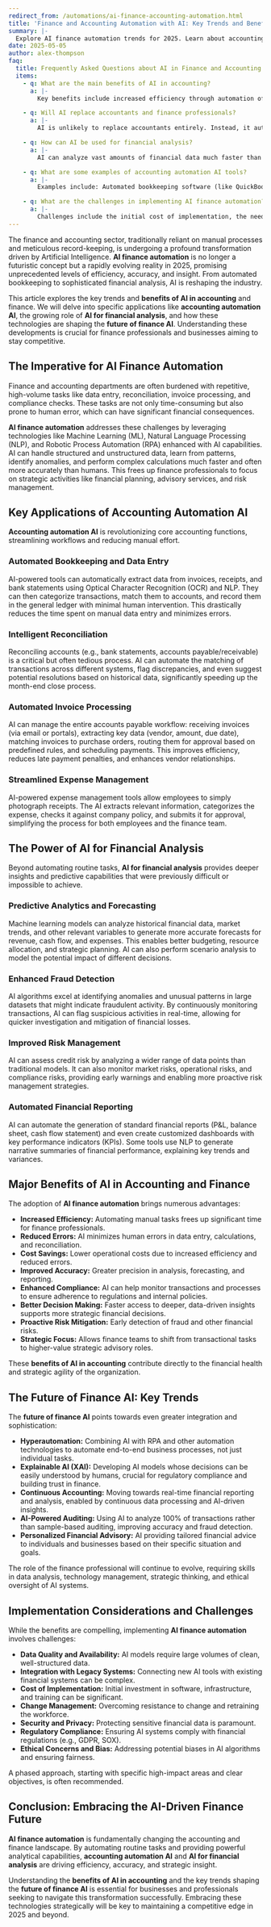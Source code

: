 ```yaml
---
redirect_from: /automations/ai-finance-accounting-automation.html
title: 'Finance and Accounting Automation with AI: Key Trends and Benefits (2025)'
summary: |-
  Explore AI finance automation trends for 2025. Learn about accounting automation AI, AI for financial analysis, and the key benefits of AI in accounting.
date: 2025-05-05
author: alex-thompson
faq:
  title: Frequently Asked Questions about AI in Finance and Accounting
  items:
    - q: What are the main benefits of AI in accounting?
      a: |-
        Key benefits include increased efficiency through automation of repetitive tasks (like data entry, reconciliation), reduced errors, improved accuracy in financial analysis and forecasting, enhanced fraud detection capabilities, better compliance management, and freeing up accountants for more strategic advisory roles.

    - q: Will AI replace accountants and finance professionals?
      a: |-
        AI is unlikely to replace accountants entirely. Instead, it automates routine and data-intensive tasks, transforming the role of finance professionals towards higher-level analysis, strategic decision-making, advisory services, and managing the AI systems themselves. Skills like critical thinking, problem-solving, and communication become even more important.

    - q: How can AI be used for financial analysis?
      a: |-
        AI can analyze vast amounts of financial data much faster than humans, identify complex patterns and trends, generate predictive models for forecasting revenue or expenses, perform automated ratio analysis, assess credit risk, detect anomalies indicative of fraud, and provide data-driven insights for investment decisions.

    - q: What are some examples of accounting automation AI tools?
      a: |-
        Examples include: Automated bookkeeping software (like QuickBooks AI features, Xero), invoice processing tools using OCR and AI (like Bill.com, Dext), expense management apps (like Expensify), reconciliation software, AI-powered auditing tools, and financial planning & analysis (FP&A) platforms with predictive capabilities.

    - q: What are the challenges in implementing AI finance automation?
      a: |-
        Challenges include the initial cost of implementation, the need for high-quality and well-structured data, integration with existing legacy systems, ensuring data security and privacy, managing regulatory compliance, potential biases in AI algorithms, and the need for workforce training and adaptation to new processes.
---
```

The finance and accounting sector, traditionally reliant on manual processes and meticulous record-keeping, is undergoing a profound transformation driven by Artificial Intelligence. **AI finance automation** is no longer a futuristic concept but a rapidly evolving reality in 2025, promising unprecedented levels of efficiency, accuracy, and insight. From automated bookkeeping to sophisticated financial analysis, AI is reshaping the industry.

This article explores the key trends and **benefits of AI in accounting** and finance. We will delve into specific applications like **accounting automation AI**, the growing role of **AI for financial analysis**, and how these technologies are shaping the **future of finance AI**. Understanding these developments is crucial for finance professionals and businesses aiming to stay competitive.

## The Imperative for AI Finance Automation

Finance and accounting departments are often burdened with repetitive, high-volume tasks like data entry, reconciliation, invoice processing, and compliance checks. These tasks are not only time-consuming but also prone to human error, which can have significant financial consequences.

**AI finance automation** addresses these challenges by leveraging technologies like Machine Learning (ML), Natural Language Processing (NLP), and Robotic Process Automation (RPA) enhanced with AI capabilities. AI can handle structured and unstructured data, learn from patterns, identify anomalies, and perform complex calculations much faster and often more accurately than humans. This frees up finance professionals to focus on strategic activities like financial planning, advisory services, and risk management.

## Key Applications of Accounting Automation AI

**Accounting automation AI** is revolutionizing core accounting functions, streamlining workflows and reducing manual effort.

### Automated Bookkeeping and Data Entry

AI-powered tools can automatically extract data from invoices, receipts, and bank statements using Optical Character Recognition (OCR) and NLP. They can then categorize transactions, match them to accounts, and record them in the general ledger with minimal human intervention. This drastically reduces the time spent on manual data entry and minimizes errors.

### Intelligent Reconciliation

Reconciling accounts (e.g., bank statements, accounts payable/receivable) is a critical but often tedious process. AI can automate the matching of transactions across different systems, flag discrepancies, and even suggest potential resolutions based on historical data, significantly speeding up the month-end close process.

### Automated Invoice Processing

AI can manage the entire accounts payable workflow: receiving invoices (via email or portals), extracting key data (vendor, amount, due date), matching invoices to purchase orders, routing them for approval based on predefined rules, and scheduling payments. This improves efficiency, reduces late payment penalties, and enhances vendor relationships.

### Streamlined Expense Management

AI-powered expense management tools allow employees to simply photograph receipts. The AI extracts relevant information, categorizes the expense, checks it against company policy, and submits it for approval, simplifying the process for both employees and the finance team.

## The Power of AI for Financial Analysis

Beyond automating routine tasks, **AI for financial analysis** provides deeper insights and predictive capabilities that were previously difficult or impossible to achieve.

### Predictive Analytics and Forecasting

Machine learning models can analyze historical financial data, market trends, and other relevant variables to generate more accurate forecasts for revenue, cash flow, and expenses. This enables better budgeting, resource allocation, and strategic planning. AI can also perform scenario analysis to model the potential impact of different decisions.

### Enhanced Fraud Detection

AI algorithms excel at identifying anomalies and unusual patterns in large datasets that might indicate fraudulent activity. By continuously monitoring transactions, AI can flag suspicious activities in real-time, allowing for quicker investigation and mitigation of financial losses.

### Improved Risk Management

AI can assess credit risk by analyzing a wider range of data points than traditional models. It can also monitor market risks, operational risks, and compliance risks, providing early warnings and enabling more proactive risk management strategies.

### Automated Financial Reporting

AI can automate the generation of standard financial reports (P&L, balance sheet, cash flow statement) and even create customized dashboards with key performance indicators (KPIs). Some tools use NLP to generate narrative summaries of financial performance, explaining key trends and variances.

## Major Benefits of AI in Accounting and Finance

The adoption of **AI finance automation** brings numerous advantages:

*   **Increased Efficiency:** Automating manual tasks frees up significant time for finance professionals.
*   **Reduced Errors:** AI minimizes human errors in data entry, calculations, and reconciliation.
*   **Cost Savings:** Lower operational costs due to increased efficiency and reduced errors.
*   **Improved Accuracy:** Greater precision in analysis, forecasting, and reporting.
*   **Enhanced Compliance:** AI can help monitor transactions and processes to ensure adherence to regulations and internal policies.
*   **Better Decision Making:** Faster access to deeper, data-driven insights supports more strategic financial decisions.
*   **Proactive Risk Mitigation:** Early detection of fraud and other financial risks.
*   **Strategic Focus:** Allows finance teams to shift from transactional tasks to higher-value strategic advisory roles.

These **benefits of AI in accounting** contribute directly to the financial health and strategic agility of the organization.

## The Future of Finance AI: Key Trends

The **future of finance AI** points towards even greater integration and sophistication:

*   **Hyperautomation:** Combining AI with RPA and other automation technologies to automate end-to-end business processes, not just individual tasks.
*   **Explainable AI (XAI):** Developing AI models whose decisions can be easily understood by humans, crucial for regulatory compliance and building trust in finance.
*   **Continuous Accounting:** Moving towards real-time financial reporting and analysis, enabled by continuous data processing and AI-driven insights.
*   **AI-Powered Auditing:** Using AI to analyze 100% of transactions rather than sample-based auditing, improving accuracy and fraud detection.
*   **Personalized Financial Advisory:** AI providing tailored financial advice to individuals and businesses based on their specific situation and goals.

The role of the finance professional will continue to evolve, requiring skills in data analysis, technology management, strategic thinking, and ethical oversight of AI systems.

## Implementation Considerations and Challenges

While the benefits are compelling, implementing **AI finance automation** involves challenges:

*   **Data Quality and Availability:** AI models require large volumes of clean, well-structured data.
*   **Integration with Legacy Systems:** Connecting new AI tools with existing financial systems can be complex.
*   **Cost of Implementation:** Initial investment in software, infrastructure, and training can be significant.
*   **Change Management:** Overcoming resistance to change and retraining the workforce.
*   **Security and Privacy:** Protecting sensitive financial data is paramount.
*   **Regulatory Compliance:** Ensuring AI systems comply with financial regulations (e.g., GDPR, SOX).
*   **Ethical Concerns and Bias:** Addressing potential biases in AI algorithms and ensuring fairness.

A phased approach, starting with specific high-impact areas and clear objectives, is often recommended.

## Conclusion: Embracing the AI-Driven Finance Future

**AI finance automation** is fundamentally changing the accounting and finance landscape. By automating routine tasks and providing powerful analytical capabilities, **accounting automation AI** and **AI for financial analysis** are driving efficiency, accuracy, and strategic insight.

Understanding the **benefits of AI in accounting** and the key trends shaping the **future of finance AI** is essential for businesses and professionals seeking to navigate this transformation successfully. Embracing these technologies strategically will be key to maintaining a competitive edge in 2025 and beyond.
